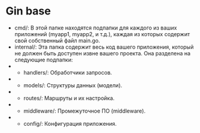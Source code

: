 # Gin base

- cmd/: В этой папке находятся подпапки для каждого из ваших приложений (myapp1, myapp2, и т.д.), каждая из которых содержит свой собственный файл main.go.
- internal/: Эта папка содержит весь код вашего приложения, который не должен быть доступен извне вашего проекта. Она разделена на следующие подпапки:
- - handlers/: Обработчики запросов.
- - models/: Структуры данных (модели).
- - routes/: Маршруты и их настройка.
- - middleware/: Промежуточное ПО (middleware).
- - config/: Конфигурация приложения.